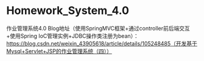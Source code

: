 # Homework_System_4.0
作业管理系统4.0
Blog地址（使用SpringMVC框架+通过controller前后端交互+使用Spring IoC管理实例+JDBC操作类注册为bean）：
  https://blog.csdn.net/weixin_43905618/article/details/105248485（开发基于Mysql+Servlet+JSP的作业管理系统（四））
